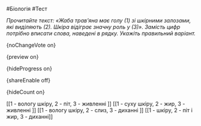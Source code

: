 #Біологія #Тест

*Прочитайте текст: «Жаба трав’яна має голу (1) зі шкірними залозами, які виділяють (2). Шкіра відіграє значну роль у (З)». Замість цифр потрібно вписати слова, наведені в рядку. Укажіть правильний варіант.*

{noChangeVote on}

{preview on}

{hideProgress on}

{shareEnable off}

{hideCount on}

[[1 - вологу шкіру, 2 - піт, З - живленні ]]
[[1 - суху шкіру, 2 - жир, З - живленні ]]
[[1 - вологу шкіру, 2 - слиз, З - диханні ]]
[[1 - шкіру, 2 - піт і жир, З - диханні]]
